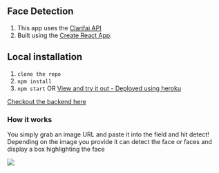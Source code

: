 
## Face Detection
 1. This app uses the [Clarifai API](https://www.clarifai.com/models/face-detection-image-recognition-model-a403429f2ddf4b49b307e318f00e528b-detection)
 2. Built using the [Create React App](https://github.com/facebook/create-react-app).
 
## Local installation
  1. `clone the repo`
  2. `npm install`
  3. `npm start`
OR [View and try it out - Deployed using heroku](https://face-recog-app-project.herokuapp.com)

[Checkout the backend here](https://github.com/SNasser97/facial-recognition-app-api)

### How it works
 You simply grab an image URL and paste it into the field and hit detect!
 Depending on the image you provide it can detect the face or faces and display a box highlighting the face

![](face-detect-guide.gif)
